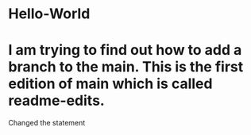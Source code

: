 # Hello-World
# I am trying to find out how to add a branch to the main. This is the first edition of main which is called readme-edits.
Changed the statement
